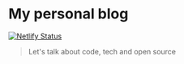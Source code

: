 # My personal blog

[![Netlify Status](https://api.netlify.com/api/v1/badges/b1dce9bc-ac0f-4cc2-bc92-185185245d9d/deploy-status)](https://app.netlify.com/sites/petetot/deploys)

> Let's talk about code, tech and open source
